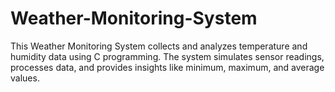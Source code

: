 # Weather-Monitoring-System
This Weather Monitoring System collects and analyzes temperature and humidity data using C programming. The system simulates sensor readings, processes data, and provides insights like minimum, maximum, and average values.

